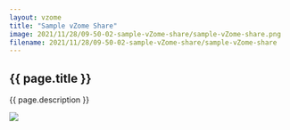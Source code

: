 ```yaml
---
layout: vzome
title: "Sample vZome Share"
image: 2021/11/28/09-50-02-sample-vZome-share/sample-vZome-share.png
filename: 2021/11/28/09-50-02-sample-vZome-share/sample-vZome-share
---
```


## {{ page.title }}

{{ page.description }}

<vzome-viewer src="{{ site.github.url }}/{{ page.filename }}.vZome" style="width: 100%; height: 70vh;">
  <img src="{{ site.github.url }}/{{ page.filename }}.png"/>
</vzome-viewer>
